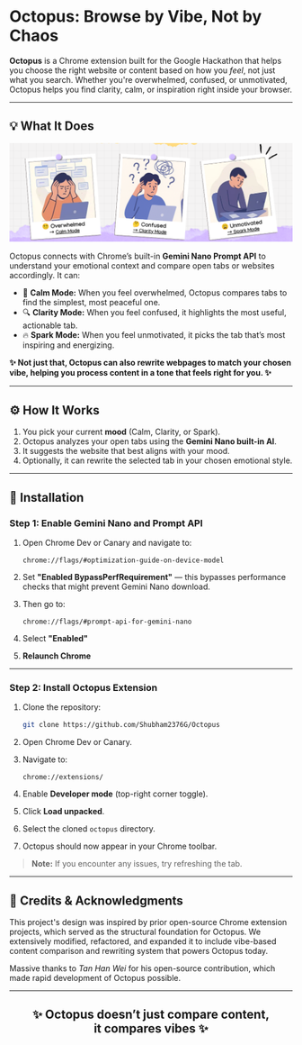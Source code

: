 # Octopus: Browse by Vibe, Not by Chaos

**Octopus** is a Chrome extension built for the Google Hackathon that helps you choose the right website or content based on how you *feel*, not just what you search. Whether you're overwhelmed, confused, or unmotivated, Octopus helps you find clarity, calm, or inspiration right inside your browser.

---

## 💡 What It Does

![Screenshot](images/class.png)

Octopus connects with Chrome’s built-in **Gemini Nano Prompt API** to understand your emotional context and compare open tabs or websites accordingly. It can:

* 🧘 **Calm Mode:** When you feel overwhelmed, Octopus compares tabs to find the simplest, most peaceful one.
* 🔍 **Clarity Mode:** When you feel confused, it highlights the most useful, actionable tab.
* 🔥 **Spark Mode:** When you feel unmotivated, it picks the tab that’s most inspiring and energizing.

**✨ Not just that, Octopus can also rewrite webpages to match your chosen vibe, helping you process content in a tone that feels right for you. ✨**

---

## ⚙️ How It Works

1. You pick your current **mood** (Calm, Clarity, or Spark).
2. Octopus analyzes your open tabs using the **Gemini Nano built-in AI**.
3. It suggests the website that best aligns with your mood.
4. Optionally, it can rewrite the selected tab in your chosen emotional style.

---

## 🚀 Installation

### Step 1: Enable Gemini Nano and Prompt API

1. Open Chrome Dev or Canary and navigate to:

   ```
   chrome://flags/#optimization-guide-on-device-model
   ```
2. Set **"Enabled BypassPerfRequirement"** — this bypasses performance checks that might prevent Gemini Nano download.
3. Then go to:

   ```
   chrome://flags/#prompt-api-for-gemini-nano
   ```
4. Select **"Enabled"**
5. **Relaunch Chrome**

---

### Step 2: Install Octopus Extension

1. Clone the repository:

   ```bash
   git clone https://github.com/Shubham2376G/Octopus
   ```
2. Open Chrome Dev or Canary.
3. Navigate to:

   ```
   chrome://extensions/
   ```
4. Enable **Developer mode** (top-right corner toggle).
5. Click **Load unpacked**.
6. Select the cloned `octopus` directory.
7. Octopus should now appear in your Chrome toolbar.

> **Note:** If you encounter any issues, try refreshing the tab.

---

## 🤝 Credits & Acknowledgments

This project's design was inspired by prior open-source Chrome extension projects, which served as the structural foundation for Octopus.
We extensively modified, refactored, and expanded it to include vibe-based content comparison and rewriting system that powers Octopus today.

Massive thanks to *Tan Han Wei* for his open-source contribution, which made rapid development of Octopus possible.

---

<h2 align="center">
✨ <strong>Octopus doesn’t just compare content,<br>
it compares vibes</strong> ✨
</h2>

